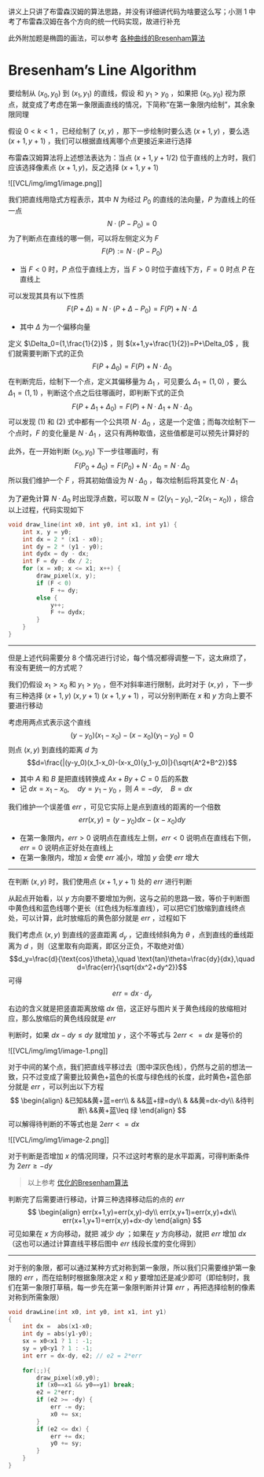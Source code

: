 
讲义上只讲了布雷森汉姆的算法思路，并没有详细讲代码为啥要这么写；小测 1 中考了布雷森汉姆在各个方向的统一代码实现，故进行补充

此外附加题是椭圆的画法，可以参考 [各种曲线的Bresenham算法](http://members.chello.at/easyfilter/bresenham.html)

# Bresenham’s Line Algorithm

要绘制从 $(x_0,y_0)$ 到 $(x_1,y_1)$ 的直线，假设  和 $y_1>y_0$ ，如果把 $(x_0,y_0)$ 视为原点，就变成了考虑在第一象限画直线的情况，下简称“在第一象限内绘制”，其余象限同理

假设 $0<k<1$ ，已经绘制了 $(x,y)$ ，那下一步绘制时要么选 $(x+1,y)$ ，要么选 $(x+1,y+1)$ ，我们可以根据直线离哪个点更接近来进行选择

布雷森汉姆算法将上述想法表达为：当点 $(x+1, y+1/2)$ 位于直线的上方时，我们应该选择像素点 $(x+1, y)$，反之选择 $(x+1, y+1)$ 

![[VCL/img/img1/image.png]]

我们把直线用隐式方程表示，其中 $N$ 为经过 $P_0$ 的直线的法向量，$P$ 为直线上的任一点
$$N \cdot (P - P_0)=0$$
为了判断点在直线的哪一侧，可以将左侧定义为 $F$
$$F(P) := N \cdot (P - P_0)$$
- 当 $F < 0$ 时，$P$ 点位于直线上方，当 $F > 0$ 时位于直线下方，$F = 0$ 时点 $P$ 在直线上

可以发现其具有以下性质
$$
F(P + \Delta) = N \cdot (P + \Delta - P_0) = F(P) + N \cdot \Delta
$$
- 其中 $\Delta$ 为一个偏移向量

定义 $\Delta_0=(1,\frac{1}{2})$ ，则 $(x+1,y+\frac{1}{2})=P+\Delta_0$ ，我们就需要判断下式的正负
$$F(P+\Delta_0)=F(P)+N\cdot \Delta_0\tag{1}$$
在判断完后，绘制下一个点，定义其偏移量为 $\Delta_1$ ，可见要么 $\Delta_1=(1,0)$ ，要么 $\Delta_1=(1,1)$ ，判断这个点之后往哪画时，即判断下式的正负
$$F(P+\Delta_1+\Delta_0)=F(P)+N\cdot \Delta_1+N\cdot \Delta_0\tag{2}$$
可以发现 $(1)$ 和 $(2)$ 式中都有一个公共项 $N\cdot \Delta_0$ ，这是一个定值；而每次绘制下一个点时，$F$ 的变化量是 $N\cdot \Delta_1$ ，这只有两种取值，这些值都是可以预先计算好的

此外，在一开始判断 $(x_0,y_0)$ 下一步往哪画时，有
$$F(P_0+\Delta_0)=F(P_0)+N\cdot \Delta_0=N\cdot \Delta_0$$
所以我们维护一个 $F$ ，将其初始值设为 $N\cdot \Delta_0$ ，每次绘制后将其变化 $N\cdot \Delta_1$ 

为了避免计算 $N\cdot \Delta_0$ 时出现浮点数，可以取 $N=(2(y_1-y_0),-2(x_1-x_0))$ ，综合以上过程，代码实现如下

```cpp
void draw_line(int x0, int y0, int x1, int y1) {
    int x, y = y0;
    int dx = 2 * (x1 - x0);
    int dy = 2 * (y1 - y0);
    int dydx = dy - dx;
    int F = dy - dx / 2;
    for (x = x0; x <= x1; x++) {
        draw_pixel(x, y);
        if (F < 0) 
            F += dy;
        else {
            y++; 
            F += dydx;
        }
    }
}
```

---

但是上述代码需要分 8 个情况进行讨论，每个情况都得调整一下，这太麻烦了，有没有更统一的方式呢？

我们仍假设 $x_1>x_0$ 和 $y_1>y_0$ ，但不对斜率进行限制，此时对于 $(x,y)$ ，下一步有三种选择 $(x+1,y)$ $(x,y+1)$ $(x+1,y+1)$ ，可以分别判断在 $x$ 和 $y$ 方向上要不要进行移动

考虑用两点式表示这个直线
$$(y-y_0)(x_1-x_0)-(x-x_0)(y_1-y_0)=0$$
则点 $(x,y)$ 到直线的距离 $d$ 为
$$d=\frac{|(y-y_0)(x_1-x_0)-(x-x_0)(y_1-y_0)|}{\sqrt{A^2+B^2}}$$
- 其中 $A$ 和 $B$ 是把直线转换成 $Ax+By+C=0$ 后的系数
- 记 $dx=x_1-x_0,\quad dy=y_1-y_0$ ，则 $A=-dy,\quad B=dx$

我们维护一个误差值 $err$ ，可见它实际上是点到直线的距离的一个倍数
$$err(x,y)=(y-y_0)dx-(x-x_0)dy$$
- 在第一象限内，$err>0$ 说明点在直线左上侧，$err<0$ 说明点在直线右下侧，$err=0$ 说明点正好处在直线上
- 在第一象限内，增加 $x$ 会使 $err$ 减小，增加 $y$ 会使 $err$ 增大

---

在判断 $(x,y)$ 时，我们使用点 $(x+1,y+1)$ 处的 $err$ 进行判断

从起点开始看，以 $y$ 方向要不要增加为例，这与之前的思路一致，等价于判断图中黄色线和蓝色线哪个更长（红色线为标准直线），可以把它们放缩到直线终点处，可以计算，此时放缩后的黄色部分就是 $err$ ，过程如下

我们考虑点 $(x,y)$ 到直线的竖直距离 $d_y$ ，记直线倾斜角为 $\theta$ ，点到直线的垂线距离为 $d$ ，则（这里取有向距离，即区分正负，不取绝对值）
$$d_y=\frac{d}{\text{cos}\theta},\quad \text{tan}\theta=\frac{dy}{dx},\quad d=\frac{err}{\sqrt{dx^2+dy^2}}$$
可得
$$err=dx\cdot d_y$$
右边的含义就是把竖直距离放缩 $dx$ 倍，这正好与图片关于黄色线段的放缩相对应，那么放缩后的黄色线段就是 $err$

判断时，如果 $dx-dy\leq dy$ 就增加 $y$ ，这个不等式与 $2err<=dx$ 是等价的

![[VCL/img/img1/image-1.png]]

对于中间的某个点，我们把直线平移过去（图中深灰色线），仍然与之前的想法一致，只不过变成了需要比较黄色+蓝色的长度与绿色线的长度，此时黄色+蓝色部分就是 $err$ ，可以列出以下方程
$$
\begin{align}
&已知&&黄+蓝=err\\
& &&蓝+绿=dy\\
& &&黄=dx-dy\\
&待判断\ &&黄+蓝\leq 绿
\end{align}
$$
可以解得待判断的不等式也是 $2err<=dx$

![[VCL/img/img1/image-2.png]]

对于判断是否增加 $x$ 的情况同理，只不过这时考察的是水平距离，可得判断条件为 $2err\geq -dy$

>以上参考 [优化的Bresenham算法](https://www.cnblogs.com/scarecrow-blog/p/11238454.html)

判断完了后需要进行移动，计算三种选择移动后的点的 $err$ 
$$
\begin{align}
err(x+1,y)=err(x,y)-dy\\
err(x,y+1)=err(x,y)+dx\\
err(x+1,y+1)=err(x,y)+dx-dy
\end{align}
$$
可见如果在 $x$ 方向移动，就把  减少 $dy$ ；如果在 $y$ 方向移动，就把 $err$ 增加 $dx$ （这也可以通过计算直线平移后图中 $err$ 线段长度的变化得到）

---

对于别的象限，都可以通过某种方式对称到第一象限，所以我们只需要维护第一象限的 $err$ ，而在绘制时根据象限决定 $x$ 和 $y$ 要增加还是减少即可（即绘制时，我们在第一象限打草稿，每一步先在第一象限判断并计算 $err$ ，再把选择绘制的像素对称到所需象限）

```cpp
void drawLine(int x0, int y0, int x1, int y1)
{
	int dx =  abs(x1-x0;
	int dy = abs(y1-y0);
	sx = x0<x1 ? 1 : -1;
	sy = y0<y1 ? 1 : -1;
	int err = dx-dy, e2; // e2 = 2*err
 
	for(;;){
		draw_pixel(x0,y0);
		if (x0==x1 && y0==y1) break;
		e2 = 2*err;
		if (e2 >= -dy) { 
		    err -= dy; 
			x0 += sx; 
		}
		if (e2 <= dx) { 
			err += dx; 
			y0 += sy; 
		}
	}
}
```













